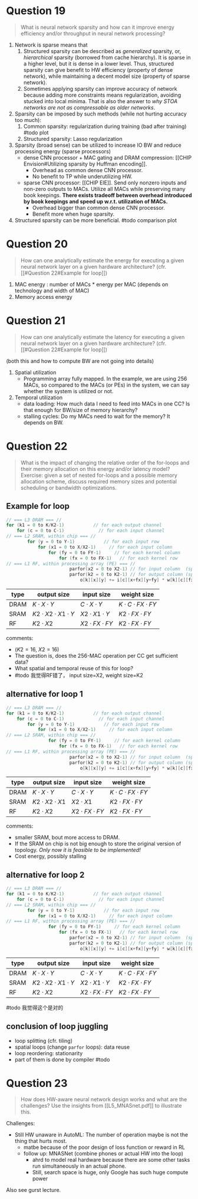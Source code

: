 # Question 19 

> What is neural network sparsity and how can it improve energy efficiency and/or throughput in neural network processing?

1. Network is sparse means that
	1. Structured sparsity can be described as *generalized* sparsity, or, *hierarchical* sparsity (borrowed from cache hierarchy). It is sparse in a higher level, but it is dense in a lower level. Thus, structured sparsity can give benefit to HW efficiency (property of dense network), while maintaining a decent model size (property of sparse network). 
	2. Sometimes applying sparsity can improve accuracy of network because adding more constraints means regularization, avoiding stucked into local minima. That is also the answer to *why STOA networks are not as compressable as older networks*. 
3. Sparsity can be imposed by such methods (while not hurting accuracy too much): 
	1. Common sparsity: regularization during training (bad after training) #todo plot
	2. Structured sparsity: Lasso regularization
4. Sparsity (broad sense) can be utilized to increase IO BW and reduce processing energy (sparse processors)
	- dense CNN processor + MAC gating and DRAM compression: [[CHIP Envision#Utilizing sparsity by Huffman encoding]]. 
		- Overhead as common dense CNN processor. 
		- No benefit to TP while underutilizing HW. 
	- sparse CNN processor: [[CHIP EIE]]. Send only nonzero inputs and non-zero outputs to MACs. Utilize all MACs while preserving many book keepings. **There exists tradeoff between overhead introduced by book keepings and speed up w.r.t. utilization of MACs.** 
		- Overhead bigger than common dense CNN processor. 
		- Benefit more when huge sparsity. 
5. Structured sparsity can be more beneficial. #todo comparison plot

# Question 20
> How can one analytically estimate the energy for executing a given neural network layer on a given hardware architecture? (cfr. [[#Question 22#Example for loop]])

1. MAC energy : number of MACs \* energy per MAC (depends on technology and width of MAC) 
2. Memory access energy 

# Question 21

> How can one analytically estimate the latency for executing a given neural network layer on a given hardware architecture? (cfr. [[#Question 22#Example for loop]])

(both this and how to compute BW are not going into details)

1. Spatial utilization
	- Programming array fully mapped. In the example, we are using 256 MACs, so compared to the MACs (or PEs) in the system, we can say whether the system is utilized or not. 
2. Temporal utilization 
	- data loading: How much data I need to feed into MACs in one CC? Is that enough for BW/size of memory hierarchy?
	- stalling cycles: Do my MACs need to wait for the memory? It depends on BW. 

# Question 22

> What is the impact of changing the relative order of the for-loops and their memory allocation on this energy and/or latency model?
> Exercise: given a set of nested for-loops and a possible memory allocation scheme, discuss required memory sizes and potential scheduling or bandwidth optimizations.


## Example for loop

```C
// === L3 DRAM === //
for (k1 = 0 to K/K2-1)           // for each output channel
	for (c = 0 to C-1)             // for each input channel
// === L2 SRAM, within chip === //
		for (y = 0 to Y-1)           // for each input row
			for (x1 = 0 to X/X2-1)     // for each input column
				for (fy = 0 to FY-1)     // for each kernel column
					for (fx = 0 to FX-1)   // for each kernel row
// === L1 RF, within processing array (PE) === //
						parfor(x2 = 0 to X2-1) // for input column  (spatially unrolled)
						parfor(k2 = 0 to K2-1) // for output column (spatially unrolled)
							o[k][x][y] += i[c][x+fx][y+fy] * w[k][c][fx][fy]
```

| type | output size                 | input size           | weight size                |
| ---- | --------------------------- | -------------------- | -------------------------- |
| DRAM | $K\cdot X\cdot Y$           | $C\cdot X\cdot Y$    | $K\cdot C\cdot FX\cdot FY$ |
| SRAM | $K2\cdot X2\cdot X1\cdot Y$ | $X2\cdot X1\cdot Y$  | $K2\cdot FX\cdot FY$       |
| RF   | $K2\cdot X2$                | $X2\cdot FX\cdot FY$ | $K2\cdot FX\cdot FY$       | 

comments: 
- ($K2=16$, $X2=16$)
- The question is, does the 256-MAC operation per CC get sufficient data? 
- What spatial and temporal reuse of this for loop? 
- #todo 我觉得RF错了， input size=X2, weight size=K2

## alternative for loop 1

```C
// === L3 DRAM === //
for (k1 = 0 to K/K2-1)           // for each output channel
	for (c = 0 to C-1)             // for each input channel
		for (y = 0 to Y-1)           // for each input row
			for (x1 = 0 to X/X2-1)     // for each input column
// === L2 SRAM, within chip === //
				for (fy = 0 to FY-1)     // for each kernel column
					for (fx = 0 to FX-1)   // for each kernel row
// === L1 RF, within processing array (PE) === //
						parfor(x2 = 0 to X2-1) // for input column  (spatially unrolled)
						parfor(k2 = 0 to K2-1) // for output column (spatially unrolled)
							o[k][x][y] += i[c][x+fx][y+fy] * w[k][c][fx][fy]
```

| type | output size          | input size           | weight size                |
| ---- | -------------------- | -------------------- | -------------------------- |
| DRAM | $K\cdot X\cdot Y$    | $C\cdot X\cdot Y$    | $K\cdot C\cdot FX\cdot FY$ |
| SRAM | $K2\cdot X2\cdot X1$ | $X2\cdot X1$         | $K2\cdot FX\cdot FY$       |
| RF   | $K2\cdot X2$         | $X2\cdot FX\cdot FY$ | $K2\cdot FX\cdot FY$       |

comments:
- smaller SRAM, bout more access to DRAM. 
- If the SRAM on chip is not big enough to store the original version of topology. *Only now it is feasible to be implemented!*
- Cost energy, possibly stalling

## alternative for loop 2

```C
// === L3 DRAM === //
for (k1 = 0 to K/K2-1)           // for each output channel
	for (c = 0 to C-1)             // for each input channel
// === L2 SRAM, within chip === //
		for (y = 0 to Y-1)           // for each input row
			for (x1 = 0 to X/X2-1)     // for each input column
// === L1 RF, within processing array (PE) === //
				for (fy = 0 to FY-1)     // for each kernel column
					for (fx = 0 to FX-1)   // for each kernel row
						parfor(x2 = 0 to X2-1) // for input column  (spatially unrolled)
						parfor(k2 = 0 to K2-1) // for output column (spatially unrolled)
							o[k][x][y] += i[c][x+fx][y+fy] * w[k][c][fx][fy]
```

| type | output size                 | input size           | weight size                |
| ---- | --------------------------- | -------------------- | -------------------------- |
| DRAM | $K\cdot X\cdot Y$           | $C\cdot X\cdot Y$    | $K\cdot C\cdot FX\cdot FY$ |
| SRAM | $K2\cdot X2\cdot X1\cdot Y$ | $X2\cdot X1\cdot Y$  | $K2\cdot FX\cdot FY$       |
| RF   | $K2\cdot X2$                | $X2\cdot FX\cdot FY$ | $K2\cdot FX\cdot FY$       | 

#todo 我觉得这个是对的

## conclusion of loop juggling

- loop splitting (cfr. tiling)
- spatial loops (change `parfor` loops): data reuse
- loop reordering: stationarity
- part of them is done by compiler #todo


# Question 23

> How does HW-aware neural network design works and what are the challenges? Use the insights from [[L5_MNASnet.pdf]] to illustrate this.

Challenges: 
- Still HW unaware in AutoML: The number of operation maybe is not the thing that hurts most. 
	- matbe because of the poor design of loss function or reward in RL
	- follow up: MNASNet (combine phones or actual HW into the loop)
		- ahrd to model real hardware because there are some other tasks run simultaneously in an actual phone.
		- Still, search space is huge, only Google has such huge compute power

Also see gurst lecture. 
